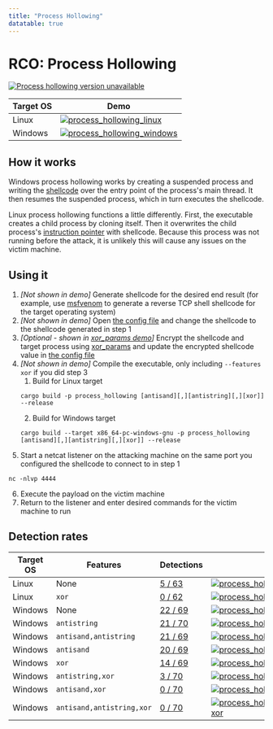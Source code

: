 ```yaml
---
title: "Process Hollowing"
datatable: true
---
```


# RCO: Process Hollowing

[![Process hollowing version unavailable](https://img.shields.io/crates/v/process_hollowing?label=process_hollowing)](https://github.com/kmanc/remote_code_oxidation/tree/master/process_hollowing)

<div class="datatable-begin"></div>

Target OS | Demo
--------- | ----
Linux     | [![process_hollowing_linux](/assets/gifs/process_hollowing.gif)](https://raw.githubusercontent.com/kmanc/remote_code_oxidation/main/docs/assets/gifs/process_hollowing.gif)
Windows   | [![process_hollowing_windows](/assets/gifs/process_hollowing_windows.gif)](https://raw.githubusercontent.com/kmanc/remote_code_oxidation/main/docs/assets/gifs/process_hollowing_windows.gif)

<div class="datatable-end"></div>

## How it works

Windows process hollowing works by creating a suspended process and writing the [shellcode](https://en.wikipedia.org/wiki/Shellcode) over the entry point of the process's main thread. It then resumes the suspended process, which in turn executes the shellcode.

Linux process hollowing functions a little differently. First, the executable creates a child process by cloning itself. Then it overwrites the child process's [instruction pointer](https://datacadamia.com/computer/instruction/instruction_pointer) with shellcode. Because this process was not running before the attack, it is unlikely this will cause any issues on the victim machine.


## Using it

1.  *[Not shown in demo]* Generate shellcode for the desired end result (for example, use [msfvenom](https://book.hacktricks.xyz/shells/shells/msfvenom) to generate a reverse TCP shell shellcode for the target operating system)
2.  *[Not shown in demo]* Open [the config file](https://github.com/kmanc/remote_code_oxidation/blob/master/rco_config/src/lib.rs) 
and change the shellcode to the shellcode generated in step 1
3.  *[Optional - shown in [xor_params demo](https://kmanc.github.io/remote_code_oxidation/xor_params.html)]* Encrypt the shellcode and target process using [xor_params](https://github.com/kmanc/remote_code_oxidation/blob/master/xor_shellcode) and update the encrypted shellcode value in [the config file](https://github.com/kmanc/remote_code_oxidation/blob/master/rco_config/src/lib.rs)  
4.  *[Not shown in demo]* Compile the executable, only including `--features xor` if you did step 3
    1.  Build for Linux target
    ```commandline
    cargo build -p process_hollowing [antisand][,][antistring][,][xor]] --release
    ```
    2.  Build for Windows target
    ```commandline
    cargo build --target x86_64-pc-windows-gnu -p process_hollowing [antisand][,][antistring][,][xor]] --release
    ```
5.  Start a netcat listener on the attacking machine on the same port you configured the shellcode to connect to in step 1
```commandline
nc -nlvp 4444
```   
6.  Execute the payload on the victim machine
7.  Return to the listener and enter desired commands for the victim machine to run


## Detection rates

<div class="datatable-begin"></div>

Target OS | Features                      | Detections                             | Screenshot
--------- | ----------------------------- | -------------------------------------- | ----------
Linux     | None                      | [5 / 63](https://www.virustotal.com/gui/file/7df9b774203440d4a7d83549c6553f0c553cee8ef1260b3c5efa48b2a9bf9c50)  | [![process_hollowing_linux](/assets/images/linux/hollowing.png)](https://raw.githubusercontent.com/kmanc/remote_code_oxidation/main/docs/assets/images/linux/hollowing.png)
Linux     | `xor`                     | [0 / 62](https://www.virustotal.com/gui/file/9565ff2330df0cb2cc76a1f823df7d1d87ef7f607d65e237a86a8c29e7293343)  | [![process_hollowing_linux_xor](/assets/images/linux/hollowing_xor.png)](https://raw.githubusercontent.com/kmanc/remote_code_oxidation/main/docs/assets/images/linux/hollowing_xor.png)
Windows   | None                      | [22 / 69](https://www.virustotal.com/gui/file/856ebd9dad645881c48b74a8e9dac6bb991306a5059434166d58aa19f324c9cf) | [![process_hollowing_windows](/assets/images/windows/hollowing.png)](https://raw.githubusercontent.com/kmanc/remote_code_oxidation/main/docs/assets/images/windows/hollowing.png)
Windows   | `antistring`              | [21 / 70](https://www.virustotal.com/gui/file/6b0bb17f07d3b6c4ff1c4933673e3c084279ecf57055cd2d755c2adb69e11c50) | [![process_hollowing_windows_antistring](/assets/images/windows/hollowing_antistring.png)](https://raw.githubusercontent.com/kmanc/remote_code_oxidation/main/docs/assets/images/windows/hollowing_antistring.png)
Windows   | `antisand,antistring`     | [21 / 69](https://www.virustotal.com/gui/file/008f22866e790cee1fea0c17f247cd01634a7e078e64de3801fa64503604eb49) | [![process_hollowing_windows_antisand_antistring](/assets/images/windows/hollowing_antisand_antistring.png)](https://raw.githubusercontent.com/kmanc/remote_code_oxidation/main/docs/assets/images/windows/hollowing_antisand_antistring.png)
Windows   | `antisand`                | [20 / 69](https://www.virustotal.com/gui/file/91d1e17d64615d1651cc03a6d13b4d9826fb4abb72d21ba3cc99e63c07fe63b0) | [![process_hollowing_windows_antisand](/assets/images/windows/hollowing_antisand.png)](https://raw.githubusercontent.com/kmanc/remote_code_oxidation/main/docs/assets/images/windows/hollowing_antisand.png)
Windows   | `xor`                     | [14 / 69](https://www.virustotal.com/gui/file/c84ceff2c9a3ed9484123d6274d66fe06e017dfa5c102c197c492cfbda423414)  | [![process_hollowing_windows_xor](/assets/images/windows/hollowing_xor.png)](https://raw.githubusercontent.com/kmanc/remote_code_oxidation/main/docs/assets/images/windows/hollowing_xor.png)
Windows   | `antistring,xor`          | [3 / 70](https://www.virustotal.com/gui/file/4f71c2fea7e716e9792660229eecd065170fde1072460f4e8fdbfb4e2acd896c)  | [![process_hollowing_windows_antistring_xor](/assets/images/windows/hollowing_antistring_xor.png)](https://raw.githubusercontent.com/kmanc/remote_code_oxidation/main/docs/assets/images/windows/hollowing_antistring_xor.png)
Windows   | `antisand,xor`            | [0 / 70](https://www.virustotal.com/gui/file/b3648518f2f68a724026596a12f894c873298dcb3a53b7f4442eb7ffcade20b7)  | [![process_hollowing_windows_antisand_xor](/assets/images/windows/hollowing_antisand_xor.png)](https://raw.githubusercontent.com/kmanc/remote_code_oxidation/main/docs/assets/images/windows/hollowing_antisand_xor.png)
Windows   | `antisand,antistring,xor` | [0 / 70](https://www.virustotal.com/gui/file/415ff816dee411f7a3b2db0fbd2ea2433b86a44cd42644434ead9357d6b46443)  | [![process_hollowing_windows_antisand_antistring_xor](/assets/images/windows/hollowing_antisand_antistring_xor.png)](https://raw.githubusercontent.com/kmanc/remote_code_oxidation/main/docs/assets/images/windows/hollowing_antisand_antistring_xor.png)

<div class="datatable-end"></div>
